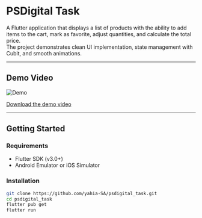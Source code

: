 # PSDigital Task

A Flutter application that displays a list of products with the ability to add items to the cart, mark as favorite, adjust quantities, and calculate the total price.  
The project demonstrates clean UI implementation, state management with Cubit, and smooth animations.

---

## Demo Video

![Demo](screen%20video/psdigital_task_video.gif)


[Download the demo video](screen%20video/psdigital_task_video.mp4)

---

## Getting Started

### Requirements
- Flutter SDK (v3.0+)
- Android Emulator or iOS Simulator

### Installation
```bash
git clone https://github.com/yahia-SA/psdigital_task.git
cd psdigital_task
flutter pub get
flutter run
